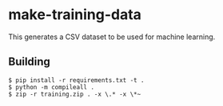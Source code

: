 # make-training-data

This generates a CSV dataset to be used for machine learning.

## Building

```
$ pip install -r requirements.txt -t .
$ python -m compileall .
$ zip -r training.zip . -x \.* -x \*~
```
